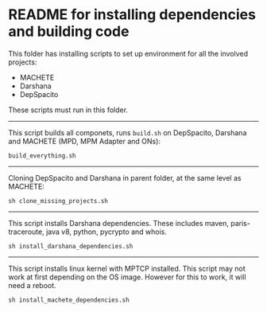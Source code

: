 # README for installing dependencies and building code 

This folder has installing scripts to set up environment for all the involved projects:
- MACHETE
- Darshana
- DepSpacito

These scripts must run in this folder.

-----

This script builds all componets, runs `build.sh` on DepSpacito, Darshana and MACHETE (MPD, MPM Adapter and ONs):
```
build_everything.sh
```
-----

Cloning DepSpacito and Darshana in parent folder, at the same level as MACHETE:
```
sh clone_missing_projects.sh  
```
-----

This script installs Darshana dependencies. These includes maven, paris-traceroute, java v8, python, pycrypto and whois. 
```
sh install_darshana_dependencies.sh  
```

----

This script installs linux kernel with MPTCP installed. 
This script may not work at first depending on the OS image. 
However for this to work, it will need a reboot.
```
sh install_machete_dependencies.sh
```
